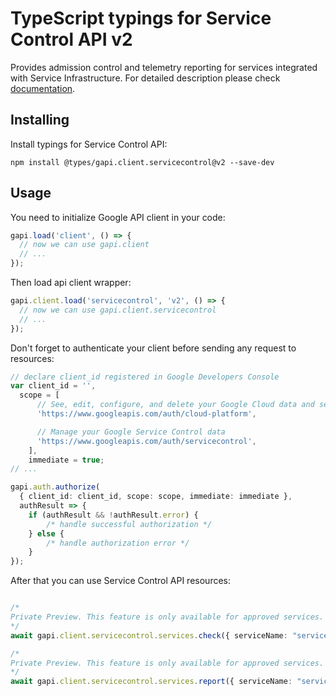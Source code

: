 # TypeScript typings for Service Control API v2

Provides admission control and telemetry reporting for services integrated with Service Infrastructure. 
For detailed description please check [documentation](https://cloud.google.com/service-control/).

## Installing

Install typings for Service Control API:

```
npm install @types/gapi.client.servicecontrol@v2 --save-dev
```

## Usage

You need to initialize Google API client in your code:

```typescript
gapi.load('client', () => {
  // now we can use gapi.client
  // ...
});
```

Then load api client wrapper:

```typescript
gapi.client.load('servicecontrol', 'v2', () => {
  // now we can use gapi.client.servicecontrol
  // ...
});
```

Don't forget to authenticate your client before sending any request to resources:

```typescript
// declare client_id registered in Google Developers Console
var client_id = '',
  scope = [ 
      // See, edit, configure, and delete your Google Cloud data and see the email address for your Google Account.
      'https://www.googleapis.com/auth/cloud-platform',

      // Manage your Google Service Control data
      'https://www.googleapis.com/auth/servicecontrol',
    ],
    immediate = true;
// ...

gapi.auth.authorize(
  { client_id: client_id, scope: scope, immediate: immediate },
  authResult => {
    if (authResult && !authResult.error) {
        /* handle successful authorization */
    } else {
        /* handle authorization error */
    }
});
```

After that you can use Service Control API resources:

```typescript

/*
Private Preview. This feature is only available for approved services. This method provides admission control for services that are integrated with [Service Infrastructure](/service-infrastructure). It checks whether an operation should be allowed based on the service configuration and relevant policies. It must be called before the operation is executed. For more information, see [Admission Control](/service-infrastructure/docs/admission-control). NOTE: The admission control has an expected policy propagation delay of 60s. The caller **must** not depend on the most recent policy changes. NOTE: The admission control has a hard limit of 1 referenced resources per call. If an operation refers to more than 1 resources, the caller must call the Check method multiple times. This method requires the `servicemanagement.services.check` permission on the specified service. For more information, see [Service Control API Access Control](https://cloud.google.com/service-infrastructure/docs/service-control/access-control).
*/
await gapi.client.servicecontrol.services.check({ serviceName: "serviceName",  });

/*
Private Preview. This feature is only available for approved services. This method provides telemetry reporting for services that are integrated with [Service Infrastructure](/service-infrastructure). It reports a list of operations that have occurred on a service. It must be called after the operations have been executed. For more information, see [Telemetry Reporting](/service-infrastructure/docs/telemetry-reporting). NOTE: The telemetry reporting has a hard limit of 1000 operations and 1MB per Report call. It is recommended to have no more than 100 operations per call. This method requires the `servicemanagement.services.report` permission on the specified service. For more information, see [Service Control API Access Control](https://cloud.google.com/service-infrastructure/docs/service-control/access-control).
*/
await gapi.client.servicecontrol.services.report({ serviceName: "serviceName",  });
```
